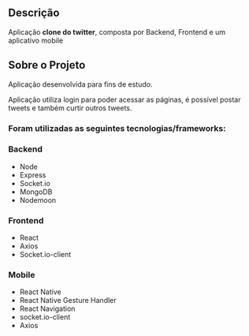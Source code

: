 ## Descrição
Aplicação **clone do twitter**, composta por Backend, Frontend e um aplicativo mobile


## Sobre o Projeto
Aplicação desenvolvida para fins de estudo.

Aplicação utiliza login para poder acessar as páginas, é possível postar tweets e também curtir outros tweets.

### Foram utilizadas as seguintes tecnologias/frameworks:
### Backend
 - Node
 - Express
 - Socket.io
 - MongoDB
 - Nodemoon
### Frontend
 - React
 - Axios
 - Socket.io-client 
### Mobile
 - React Native
 - React Native Gesture Handler
 - React Navigation
 - socket.io-client
 - Axios